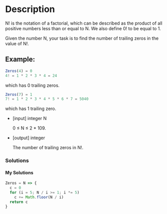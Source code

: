 # Description

N! is the notation of a factorial, which can be described as the product of all positive numbers less than or equal to N. We also define 0! to be equal to 1.

Given the number N, your task is to find the number of trailing zeros in the value of N!.

## Example:

```Javascript
Zeros(4) = 0
4! = 1 * 2 * 3 * 4 = 24
```

 which has 0 trailing zeros.

```Javascript
Zeros(7) = 1
7! = 1 * 2 * 3 * 4 * 5 * 6 * 7 = 5040
```

which has 1 trailing zero.

-   [input] integer N

    0 ≤ N ≤ 2 \* 109.

-   [output] integer

    The number of trailing zeros in N!.

### Solutions

#### My Solutions

```Javascript
Zeros = N => {
  c = 0
  for (i = 5; N / i >= 1; i *= 5)
    c += Math.floor(N / i)
  return c
}
```
